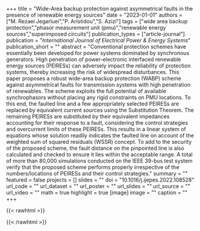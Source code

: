+++
title = "Wide-Area backup protection against asymmetrical faults in the presence of renewable energy sources"
date = "2023-01-01"
authors = ["M. Rezaei Jegarluei","P. Aristidou","S. Azizi"]
tags = ["wide area backup protection","phasor measurement unit (pmu)","renewable energy sources","superimposed circuits"]
publication_types = ["article-journal"]
publication = "_International Journal of Electrical Power & Energy Systems_"
publication_short = ""
abstract = "Conventional protection schemes have essentially been developed for power systems dominated by synchronous generators. High penetration of power-electronic interfaced renewable energy sources (PEIRESs) can adversely impact the reliability of protection systems, thereby increasing the risk of widespread disturbances. This paper proposes a robust wide-area backup protection (WABP) scheme against asymmetrical faults for transmission systems with high penetration of renewables. The scheme exploits the full potential of available synchrophasors without placing any rigid constraints on PMU locations. To this end, the faulted line and a few appropriately selected PEIRESs are replaced by equivalent current sources using the Substitution Theorem. The remaining PEIRESs are substituted by their equivalent impedances accounting for their response to a fault, considering the control strategies and overcurrent limits of these PEIRESs. This results in a linear system of equations whose solution readily indicates the faulted line on account of the weighted sum of squared residuals (WSSR) concept. To add to the security of the proposed scheme, the fault distance on the pinpointed line is also calculated and checked to ensure it lies within the acceptable range. A total of more than 80,000 simulations conducted on the IEEE 39-bus test system verify that the proposed scheme performs properly irrespective of the numbers/locations of PEIRESs and their control strategies."
summary = ""
featured = false
projects = []
slides = ""
doi = "10.1016/j.ijepes.2022.108528"
url_code = ""
url_dataset = ""
url_poster = ""
url_slides = ""
url_source = ""
url_video = ""
math = true
highlight = true
[image]
image = ""
caption = ""
+++

{{< rawhtml >}}
<div data-badge-details="right" data-badge-type="medium-donut" data-doi="10.1016/j.ijepes.2022.108528" data-hide-no-mentions="true" class="altmetric-embed"></div>
{{< /rawhtml >}}
